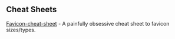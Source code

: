 ## Cheat Sheets

[Favicon-cheat-sheet](https://github.com/audreyr/favicon-cheat-sheet) -
A painfully obsessive cheat sheet to favicon sizes/types.


